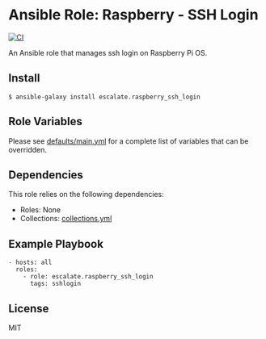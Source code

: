 # Ansible Role: Raspberry - SSH Login

[![CI](https://github.com/escalate/ansible-raspberry-ssh-login/actions/workflows/ci.yml/badge.svg?event=push)](https://github.com/escalate/ansible-raspberry-ssh-login/actions/workflows/ci.yml)

An Ansible role that manages ssh login on Raspberry Pi OS.

## Install

```
$ ansible-galaxy install escalate.raspberry_ssh_login
```

## Role Variables

Please see [defaults/main.yml](https://github.com/escalate/ansible-raspberry-ssh-login/blob/master/defaults/main.yml) for a complete list of variables that can be overridden.

## Dependencies

This role relies on the following dependencies:

* Roles: None
* Collections: [collections.yml](https://github.com/escalate/ansible-raspberry-ssh-login/blob/master/collections.yml)

## Example Playbook

```
- hosts: all
  roles:
    - role: escalate.raspberry_ssh_login
      tags: sshlogin
```

## License

MIT
